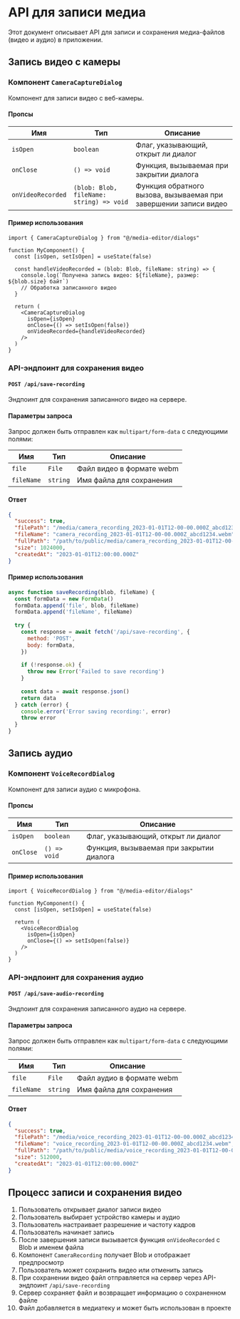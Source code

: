 # API для записи медиа

Этот документ описывает API для записи и сохранения медиа-файлов (видео и аудио) в приложении.

## Запись видео с камеры

### Компонент `CameraCaptureDialog`

Компонент для записи видео с веб-камеры.

#### Пропсы

| Имя | Тип | Описание |
|-----|-----|----------|
| `isOpen` | `boolean` | Флаг, указывающий, открыт ли диалог |
| `onClose` | `() => void` | Функция, вызываемая при закрытии диалога |
| `onVideoRecorded` | `(blob: Blob, fileName: string) => void` | Функция обратного вызова, вызываемая при завершении записи видео |

#### Пример использования

```tsx
import { CameraCaptureDialog } from "@/media-editor/dialogs"

function MyComponent() {
  const [isOpen, setIsOpen] = useState(false)
  
  const handleVideoRecorded = (blob: Blob, fileName: string) => {
    console.log(`Получена запись видео: ${fileName}, размер: ${blob.size} байт`)
    // Обработка записанного видео
  }
  
  return (
    <CameraCaptureDialog
      isOpen={isOpen}
      onClose={() => setIsOpen(false)}
      onVideoRecorded={handleVideoRecorded}
    />
  )
}
```

### API-эндпоинт для сохранения видео

#### `POST /api/save-recording`

Эндпоинт для сохранения записанного видео на сервере.

#### Параметры запроса

Запрос должен быть отправлен как `multipart/form-data` с следующими полями:

| Имя | Тип | Описание |
|-----|-----|----------|
| `file` | `File` | Файл видео в формате webm |
| `fileName` | `string` | Имя файла для сохранения |

#### Ответ

```json
{
  "success": true,
  "filePath": "/media/camera_recording_2023-01-01T12-00-00.000Z_abcd1234.webm",
  "fileName": "camera_recording_2023-01-01T12-00-00.000Z_abcd1234.webm",
  "fullPath": "/path/to/public/media/camera_recording_2023-01-01T12-00-00.000Z_abcd1234.webm",
  "size": 1024000,
  "createdAt": "2023-01-01T12:00:00.000Z"
}
```

#### Пример использования

```javascript
async function saveRecording(blob, fileName) {
  const formData = new FormData()
  formData.append('file', blob, fileName)
  formData.append('fileName', fileName)
  
  try {
    const response = await fetch('/api/save-recording', {
      method: 'POST',
      body: formData,
    })
    
    if (!response.ok) {
      throw new Error('Failed to save recording')
    }
    
    const data = await response.json()
    return data
  } catch (error) {
    console.error('Error saving recording:', error)
    throw error
  }
}
```

## Запись аудио

### Компонент `VoiceRecordDialog`

Компонент для записи аудио с микрофона.

#### Пропсы

| Имя | Тип | Описание |
|-----|-----|----------|
| `isOpen` | `boolean` | Флаг, указывающий, открыт ли диалог |
| `onClose` | `() => void` | Функция, вызываемая при закрытии диалога |

#### Пример использования

```tsx
import { VoiceRecordDialog } from "@/media-editor/dialogs"

function MyComponent() {
  const [isOpen, setIsOpen] = useState(false)
  
  return (
    <VoiceRecordDialog
      isOpen={isOpen}
      onClose={() => setIsOpen(false)}
    />
  )
}
```

### API-эндпоинт для сохранения аудио

#### `POST /api/save-audio-recording`

Эндпоинт для сохранения записанного аудио на сервере.

#### Параметры запроса

Запрос должен быть отправлен как `multipart/form-data` с следующими полями:

| Имя | Тип | Описание |
|-----|-----|----------|
| `file` | `File` | Файл аудио в формате webm |
| `fileName` | `string` | Имя файла для сохранения |

#### Ответ

```json
{
  "success": true,
  "filePath": "/media/voice_recording_2023-01-01T12-00-00.000Z_abcd1234.webm",
  "fileName": "voice_recording_2023-01-01T12-00-00.000Z_abcd1234.webm",
  "fullPath": "/path/to/public/media/voice_recording_2023-01-01T12-00-00.000Z_abcd1234.webm",
  "size": 512000,
  "createdAt": "2023-01-01T12:00:00.000Z"
}
```

## Процесс записи и сохранения видео

1. Пользователь открывает диалог записи видео
2. Пользователь выбирает устройство камеры и аудио
3. Пользователь настраивает разрешение и частоту кадров
4. Пользователь начинает запись
5. После завершения записи вызывается функция `onVideoRecorded` с Blob и именем файла
6. Компонент `CameraRecording` получает Blob и отображает предпросмотр
7. Пользователь может сохранить видео или отменить запись
8. При сохранении видео файл отправляется на сервер через API-эндпоинт `/api/save-recording`
9. Сервер сохраняет файл и возвращает информацию о сохраненном файле
10. Файл добавляется в медиатеку и может быть использован в проекте
